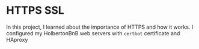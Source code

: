 # HTTPS SSL

In this project, I learned about the importance of HTTPS and how it works. I
configured my HolbertonBnB web servers with `certbot` certificate and HAproxy
